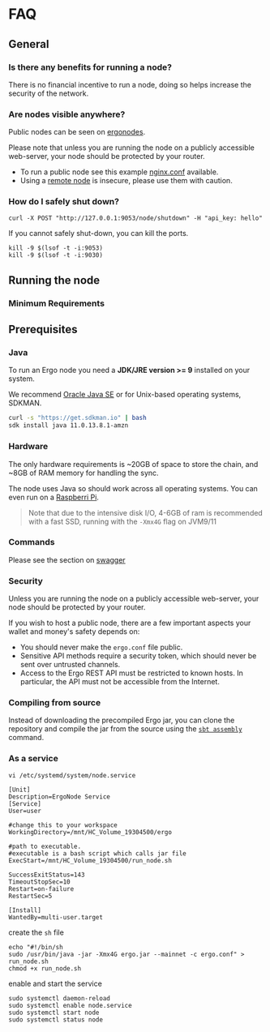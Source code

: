 # FAQ

## General

### Is there any benefits for running a node?

There is no financial incentive to run a node, doing so helps increase the security of the network.


### Are nodes visible anywhere?

Public nodes can be seen on [ergonodes](http://ergonodes.net/).


Please note that unless you are running the node on a publicly accessible web-server, your node should be protected by your router. 


- To run a public node see this example [nginx.conf](https://github.com/glasgowm148/ergoscripts/blob/main/misc/nginx.config) available.  
- Using a [remote node](https://github.com/ergoplatform/ergo/blob/master/src/main/resources/mainnet.conf) is insecure, please use them with caution.

### How do I safely shut down?

```
curl -X POST "http://127.0.0.1:9053/node/shutdown" -H "api_key: hello"
```

If you cannot safely shut-down, you can kill the ports. 

```
kill -9 $(lsof -t -i:9053)
kill -9 $(lsof -t -i:9030)
```


## Running the node

### Minimum Requirements

## Prerequisites

### Java 

To run an Ergo node you need a **JDK/JRE version >= 9** installed on your system. 

We recommend [Oracle Java SE](https://www.oracle.com/technetwork/java/javase/overview/index.html) or for Unix-based operating systems, SDKMAN.

```bash
curl -s "https://get.sdkman.io" | bash
sdk install java 11.0.13.8.1-amzn
```

### Hardware

The only hardware requirements is ~20GB of space to store the chain, and ~8GB of RAM memory for handling the sync.


The node uses Java so should work across all operating systems. You can even run on a [Raspberri Pi](pi.md). 

> Note that due to the intensive disk I/O, 4-6GB of ram is recommended with a fast SSD, running with the `-Xmx4G` flag on JVM9/11

### Commands

Please see the section on [swagger](../swagger.md)

### Security

Unless you are running the node on a publicly accessible web-server, your node should be protected by your router. 

If you wish to host a public node, there are a few important aspects your wallet and money's safety depends on:

* You should never make the `ergo.conf` file public.
* Sensitive API methods require a security token, which should never be sent over untrusted channels.
* Access to the Ergo REST API must be restricted to known hosts. In particular, the API must not be accessible from the Internet.

### Compiling from source

Instead of downloading the precompiled Ergo jar, you can clone the repository and compile the jar from the source using the [`sbt assembly`](https://www.scala-sbt.org/)  command.

### As a service

```
vi /etc/systemd/system/node.service
```

```
[Unit]
Description=ErgoNode Service
[Service]
User=user

#change this to your workspace
WorkingDirectory=/mnt/HC_Volume_19304500/ergo

#path to executable. 
#executable is a bash script which calls jar file
ExecStart=/mnt/HC_Volume_19304500/run_node.sh

SuccessExitStatus=143
TimeoutStopSec=10
Restart=on-failure
RestartSec=5

[Install]
WantedBy=multi-user.target
```
create the `sh` file

```
echo "#!/bin/sh
sudo /usr/bin/java -jar -Xmx4G ergo.jar --mainnet -c ergo.conf" > run_node.sh
chmod +x run_node.sh
```



enable and start the service

```
sudo systemctl daemon-reload
sudo systemctl enable node.service
sudo systemctl start node
sudo systemctl status node
```

